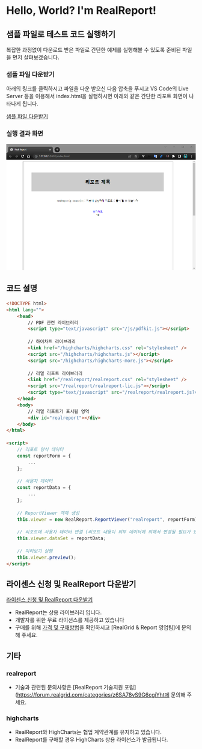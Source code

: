 # Hello, World? I'm RealReport!

## 샘플 파일로 테스트 코드 실행하기

복잡한 과정없이 다운로드 받은 파일로 간단한 예제를 실행해볼 수 있도록 준비된 파일을 먼저 살펴보겠습니다.

### 샘플 파일 다운받기

아래의 링크를 클릭하시고 파일을 다운 받으신 다음 압축을 푸시고
VS Code의 Live Server 등을 이용해서 index.html을 실행하시면
아래와 같은 간단한 리포트 화면이 나타나게 됩니다.

[샘플 파일 다운받기](/realreport.zip)

### 실행 결과 화면

![](./pic-1.png)

## 코드 설명

```html
<!DOCTYPE html>
<html lang="">
    <head>
        // PDF 관련 라이브러리
        <script type="text/javascript" src="/js/pdfkit.js"></script>

        // 하이차트 라이브러리
        <link href="/highcharts/highcharts.css" rel="stylesheet" />
        <script src="/highcharts/highcharts.js"></script>
        <script src="/highcharts/highcharts-more.js"></script>

        // 리얼 리포트 라이브러리
        <link href="/realreport/realreport.css" rel="stylesheet" />
        <script src="/realreport/realreport-lic.js"></script>
        <script type="text/javascript" src="/realreport/realreport.js?v=4"></script>
    </head>
    <body>
        // 리얼 리포트가 표시될 영역
        <div id="realreport"></div>
    </body>
</html>

<script>
    // 리포트 양식 데이터
    const reportForm = {
        ...
    };

    // 사용자 데이터
    const reportData = {
        ...
    };

    // ReportViewer 객체 생성
    this.viewer = new RealReport.ReportViewer("realreport", reportForm);

    // 리포트에 사용자 데이터 연결 (리포트 내용이 외부 데이터에 의해서 변경될 필요가 있을 때)
    this.viewer.dataSet = reportData;

    // 미리보기 실행
    this.viewer.preview();
</script>
```

## 라이센스 신청 및 RealReport 다운받기

[라이센스 신청 및 RealReport 다운받기](https://service.realgrid.com/)

* RealReport는 상용 라이브러리 입니다.
* 개발자를 위한 무료 라이선스를 제공하고 있습니다
* 구매를 위해 [가격 및 구매방법](https://realgrid.com/#buy)을 확인하시고 [RealGrid & Report 영업팀]에 문의해 주세요.

## 기타

### realreport

* 기술과 관련된 문의사항은 [RealReport 기술지원 포럼](https://forum.realgrid.com/categories/z6SA78vS9G6cgiYht에 문의해 주세요.

### highcharts

* RealReport와 HighCharts는 협업 계약관계를 유지하고 있습니다.
* RealReport를 구매할 경우 HighCharts 상용 라이선스가 발급됩니다.
